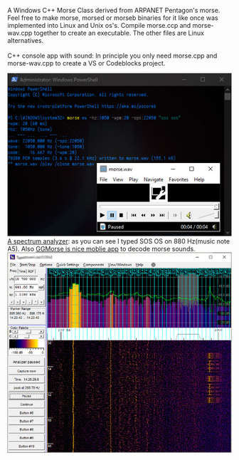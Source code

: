 A Windows C++ Morse Class derived from ARPANET Pentagon's morse. Feel free to make morse, morsed or morseb binaries for it like once was implemented into Linux and Unix os's. Compile morse.ccp and morse-wav.cpp together to create an executable. The other files are Linux alternatives.
<br><br>
C++ console app with sound: In principle you only need morse.cpp and morse-wav.cpp to create a VS or Codeblocks project.

<img src=https://github.com/RayColt/morse/blob/master/cpp/morse.jpg>
<br>
<a href="https://www.qsl.net/dl4yhf/spectra1.html" target="_blank">A spectrum analyzer</a>: as you can see I typed SOS OS on 880 Hz(music note A5). Also
<a href='https://play.google.com/store/apps/details?id=com.ggerganov.GGMorse'>GGMorse is nice moblie app</a> to decode morse sounds.<br>
<img src="https://github.com/RayColt/morse/blob/master/cpp/spectrum-analyzer-morse.jpg" />
<br>

